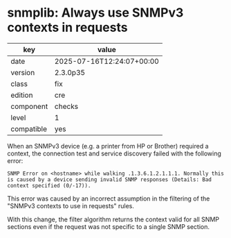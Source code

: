 [//]: # (werk v2)
# snmplib: Always use SNMPv3 contexts in requests

key        | value
---------- | ---
date       | 2025-07-16T12:24:07+00:00
version    | 2.3.0p35
class      | fix
edition    | cre
component  | checks
level      | 1
compatible | yes

When an SNMPv3 device (e.g. a printer from HP or Brother) required a context, the connection test and service discovery failed with the following error:

```
SNMP Error on <hostname> while walking .1.3.6.1.2.1.1.1. Normally this is caused by a device sending invalid SNMP responses (Details: Bad context specified (0/-17)).
```

This error was caused by an incorrect assumption in the filtering of the "SNMPv3 contexts to use in requests" rules.

With this change, the filter algorithm returns the context valid for all SNMP sections even if the request was not specific to a single SNMP section.

